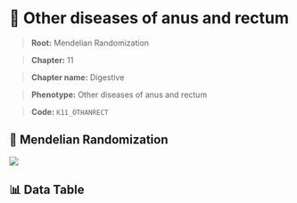 # 🧪 Other diseases of anus and rectum

> **Root:** Mendelian Randomization

> **Chapter:** 11  

> **Chapter name:** Digestive

> **Phenotype:** Other diseases of anus and rectum  

> **Code:** `K11_OTHANRECT`

## 🧬 Mendelian Randomization  

<img src="/MR/Figures/Forward/K11_OTHANRECT.png"/>

## 📊 Data Table

<CsvTableMRF src="/MR/Data/Forward/K11_OTHANRECT.csv"/>
